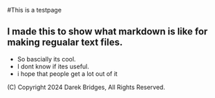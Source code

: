 #This is a testpage

## I made this to show what markdown is like for making regualar text files.

* So bascially its cool.
* I dont know if ites useful.
* i hope that people get a lot out of it


(C) Copyright 2024 Darek Bridges, All Rights Reserved.
